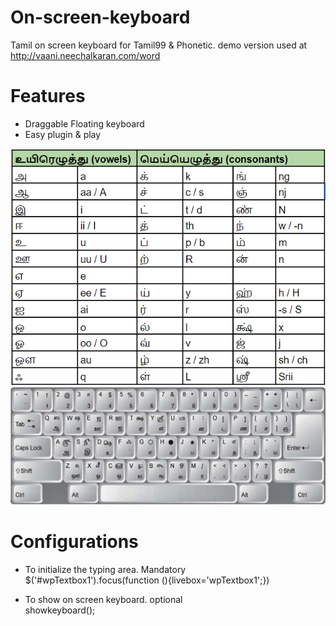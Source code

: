 # On-screen-keyboard
Tamil on screen keyboard for Tamil99 & Phonetic. demo version used at http://vaani.neechalkaran.com/word

# Features
<ul><li>Draggable Floating keyboard</li>
<li>Easy plugin & play</li></ul>
 
![phonetic map](https://github.com/neechalkaran/On-screen-keyboard/blob/master/phonetic%20map.png?raw=true)
![Tamil99 Map](https://github.com/neechalkaran/On-screen-keyboard/blob/master/Tamil_Keyboard_Tamil_99.jpg?raw=true)

# Configurations
* To initialize the typing area. Mandatory<br/>
  $('#wpTextbox1').focus(function (){livebox='wpTextbox1';})

* To show on screen keyboard. optional<br/>
  showkeyboard();